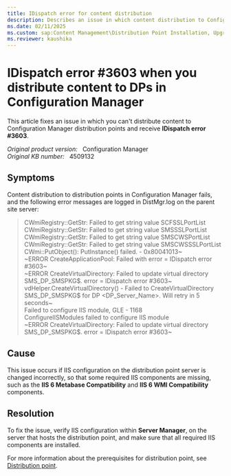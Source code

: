 ```yaml
---
title: IDispatch error for content distribution
description: Describes an issue in which content distribution to Configuration Manager distribution points fails with IDispatch error because of missing IIS components.
ms.date: 02/11/2025
ms.custom: sap:Content Management\Distribution Point Installation, Upgrade or Configuration
ms.reviewer: kaushika
---
```

# IDispatch error #3603 when you distribute content to DPs in Configuration Manager

This article fixes an issue in which you can't distribute content to Configuration Manager distribution points and receive **IDispatch error #3603**.

_Original product version:_ &nbsp; Configuration Manager  
_Original KB number:_ &nbsp; 4509132

## Symptoms

Content distribution to distribution points in Configuration Manager fails, and the following error messages are logged in DistMgr.log on the parent site server:

> CWmiRegistry::GetStr: Failed to get string value SCFSSLPortList  
> CWmiRegistry::GetStr: Failed to get string value SMSSSLPortList  
> CWmiRegistry::GetStr: Failed to get string value SMSCWSPortList  
> CWmiRegistry::GetStr: Failed to get string value SMSCWSSSLPortList  
> CWmi::PutObject(): PutInstance() failed. - 0x80041013~  
> ~ERROR CreateApplicationPool: Failed with error = IDispatch error #3603~  
> ~ERROR CreateVirtualDirectory: Failed to update virtual directory SMS_DP_SMSPKG$. error = IDispatch error #3603~  
> vdHelper.CreateVirtualDirectory() - Failed to CreateVirtualDirectory SMS_DP_SMSPKG$ for DP <DP_Server_Name>. Will retry in 5 seconds~  
> Failed to configure IIS module, GLE - 1168  
> ConfigureIISModules failed to configure IIS module  
> ~ERROR CreateVirtualDirectory: Failed to update virtual directory SMS_DP_SMSPKG$. error = IDispatch error #3603~

## Cause

This issue occurs if IIS configuration on the distribution point server is changed incorrectly, so that some required IIS components are missing, such as the **IIS 6 Metabase Compatibility** and **IIS 6 WMI Compatibility** components.

## Resolution

To fix the issue, verify IIS configuration within **Server Manager**, on the server that hosts the distribution point, and make sure that all required IIS components are installed.

For more information about the prerequisites for distribution point, see [Distribution point](/mem/configmgr/core/plan-design/configs/site-and-site-system-prerequisites#bkmk_2012dppreq).

